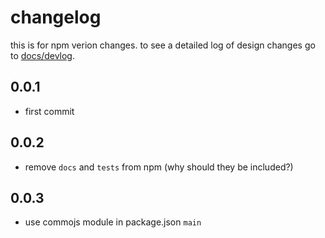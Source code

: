 # changelog

this is for npm verion changes.
to see a detailed log of
design changes go to [docs/devlog](docs/devlog).

## 0.0.1

 - first commit

## 0.0.2

 - remove `docs` and `tests` from npm (why should they be included?)

## 0.0.3

 - use commojs module in package.json `main`